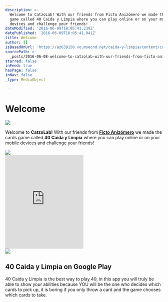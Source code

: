 ```yaml
---
description: >-
  Welcome to CatzoLab! With our friends from Ficto Anizómero we made the cards
  game called 40 Caida y Limpia where you can play online or on your mobile
  devices and challenge your friends!
dateModified: '2016-06-09T18:05:41.239Z'
datePublished: '2016-06-09T18:05:41.941Z'
title: Welcome
author: []
isBasedOnUrl: 'https://az639158.vo.msecnd.net/caida-y-limpia/content/caida.png'
sourcePath: >-
  _posts/2016-06-08-welcome-to-catzolab-with-our-friends-from-ficto-anizomero-w.md
starred: false
inFeed: true
hasPage: false
inNav: false
_type: MediaObject

---
```

# Welcome
![](https://the-grid-user-content.s3-us-west-2.amazonaws.com/a3d389f4-e58f-4ac3-955c-c5f95af58915.png)

Welcome to **CatzoLab!** With our friends from **[Ficto Anizómero][0]** we made the cards game called **40 Caida y Limpia** where you can play online or on your mobile devices and challenge your friends!

<article style=""><img src="https://s3-us-west-2.amazonaws.com/the-grid-img/p/418e23ec4ff8d027b1db74b3eb1a85881ccd7803.png" /></article>

<iframe src="https://cdn.embedly.com/widgets/media.html?src=http%3A%2F%2Fwidgets.itunes.apple.com%2Fwidget.html%3Fc%3Dus%26brc%3DFFFFFF%26blc%3DFFFFFF%26trc%3DFFFFFF%26tlc%3DFFFFFF%26d%3D%26t%3D%26m%3Dsoftware%26e%3Dsoftware%2CiPadSoftware%26w%3D250%26h%3D300%26ids%3D935492399%26wt%3Ddiscovery%26partnerId%3D%26affiliate_id%3D%26at%3D%26ct%3D&amp;url=https%3A%2F%2Fitunes.apple.com%2Fus%2Fapp%2F40-caida-y-limpia%2Fid935492399%3Fmt%3D8&amp;image=http%3A%2F%2Fis1.mzstatic.com%2Fimage%2Fthumb%2FPurple49%2Fv4%2F2d%2F12%2Fc5%2F2d12c560-d6f0-65d0-d168-4b1808d89b3c%2Fsource%2F1200x630bf.jpg&amp;key=b7d04c9b404c499eba89ee7072e1c4f7&amp;type=text%2Fhtml&amp;schema=apple" width="250" height="300" scrolling="no" frameborder="0" allowfullscreen="" style=""></iframe>

<article style=""><img src="https://s3-us-west-2.amazonaws.com/the-grid-img/p/b51126a4c7eedd87e63cdfcf5b47b47b2c7d668c.jpg" /><h1>40 Caida y Limpia on Google Play</h1><p>40 Caida y Limpia is the best way to play 40, in this app you will truly be able to show your abilities because YOU will be the one who decides which cards to pick up, it is boring if you only throw a card and the game chooses which cards to take.</p></article>



[0]: http://anizomero.com/